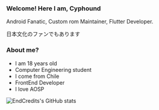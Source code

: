 ### Welcome! Here I am, Cyphound

Android Fanatic, Custom rom Maintainer, Flutter Developer.

日本文化のファンでもあります

### About me?

- I am 18 years old
- Computer Engineering student
- I come from Chile
- FrontEnd Developer
- I love AOSP

![EndCredits's GitHub stats](https://github-readme-stats.vercel.app/api?username=Cyphound&theme=blue)

<!--
**Cyphound/Cyphound** is a ✨ _special_ ✨ repository because its `README.md` (this file) appears on your GitHub profile.

Here are some ideas to get you started:

- 🔭 I’m currently working on ...
- 🌱 I’m currently learning ...
- 👯 I’m looking to collaborate on ...
- 🤔 I’m looking for help with ...
- 💬 Ask me about ...
- 📫 How to reach me: ...
- 😄 Pronouns: ...
- ⚡ Fun fact: ...
-->

